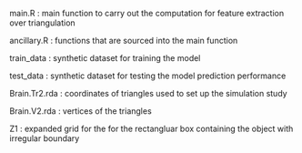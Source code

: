 main.R : main function to carry out the computation for feature extraction over triangulation

ancillary.R : functions that are sourced into the main function

train_data : synthetic dataset for training the model

test_data : synthetic dataset for testing the model prediction performance

Brain.Tr2.rda : coordinates of triangles used to set up the simulation study

Brain.V2.rda : vertices of the triangles

Z1 : expanded grid for the for the rectangluar box containing the object with irregular boundary
